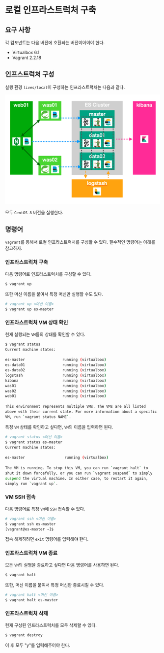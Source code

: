 # 로컬 인프라스트럭처 구축

## 요구 사항

각 컴포넌트는 다음 버전에 호환되는 버전이어이야 한다.

* Virtualbox 6.1
* Vagrant 2.2.18

## 인프스트럭처 구성

실행 환경 `lives/local`이 구성하는 인프라스트럭처는 다음과 같다.

![infra](./docs/infra.png)

모두 `CentOS 8` 버전을 실행한다.

## 명령어

`vagrant`를 통해서 로컬 인프라스트럭처를 구성할 수 있다. 필수적인 명령어는 아래를 참고하자.

### 인프라스트럭처 구축

다음 명령어로 인프라스트럭처를 구성할 수 있다.

```bash
$ vagrant up
```

또한 머신 이름을 붙여서 특정 머신만 실행할 수도 있다.

```bash
# vagrant up <머신 이름>
$ vagrant up es-master
```

### 인프라스트럭처 VM 상태 확인

현재 실행되는 `VM`들의 상태를 확인할 수 있다.

```bash
$ vagrant status
Current machine states:

es-master                 running (virtualbox)
es-data01                 running (virtualbox)
es-data02                 running (virtualbox)
logstash                  running (virtualbox)
kibana                    running (virtualbox)
was01                     running (virtualbox)
was02                     running (virtualbox)
web01                     running (virtualbox)

This environment represents multiple VMs. The VMs are all listed
above with their current state. For more information about a specific
VM, run `vagrant status NAME`.
```

특정 `VM` 상태를 확인하고 싶다면, `VM`의 이름을 입력하면 된다.

```bash
# vagrant status <머신 이름>
$ vagrant status es-master
Current machine states:

es-master                  running (virtualbox)

The VM is running. To stop this VM, you can run `vagrant halt` to
shut it down forcefully, or you can run `vagrant suspend` to simply
suspend the virtual machine. In either case, to restart it again,
simply run `vagrant up`.
```

### VM SSH 접속

다음 명령어로 특정 `VM`에 `SSH` 접속할 수 있다.

```bash
# vagrant ssh <머신 이름>
$ vagrant ssh es-master
[vagrant@es-master ~]$ 
```

접속 해제하려면 `exit` 명령어를 입력해야 한다.

### 인프라스트럭처 VM 종료

모든 `VM`의 실행을 종료하고 싶다면 다음 명령어를 사용하면 된다.

```bash
$ vagrant halt
```

또한, 머신 이름을 붙여서 특정 머신만 종료시킬 수 있다.

```bash
# vagrant halt <머신 이름>
$ vagrant halt es-master
```

### 인프라스트럭처 삭제

현재 구성된 인프라스트럭처를 모두 삭제할 수 있다. 

```bash
$ vagrant destroy
```

이 후 모두 "y"를 입력해주어야 한다.